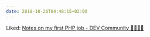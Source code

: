 ```yaml
---
date: 2018-10-26T04:48:15+02:00
---
```


Liked: [Notes on my first PHP job - DEV Community 👩‍💻👨‍💻](https://dev.to/cess11/notes-on-my-first-php-job-7dl)
